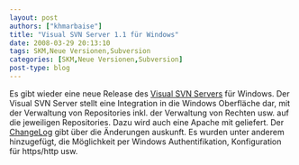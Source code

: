 ```yaml
---
layout: post
authors: ["khmarbaise"]
title: "Visual SVN Server 1.1 für Windows"
date: 2008-03-29 20:13:10
tags: SKM,Neue Versionen,Subversion
categories: [SKM,Neue Versionen,Subversion]
post-type: blog
---
```

Es gibt wieder eine neue Release des <a href="http://www.visualsvn.com/server/"  title="Visual SVN Server">Visual SVN Servers</a> für Windows. Der Visual SVN Server stellt eine Integration in die Windows Oberfläche dar, mit der Verwaltung von Repositories inkl. der Verwaltung von Rechten usw. auf die jeweiligen Repositories. Dazu wird auch eine Apache mit geliefert.
Der <a href="http://www.visualsvn.com/server/release-1.1.html"  title="ChangeLog">ChangeLog</a> gibt über die Änderungen auskunft. Es wurden unter anderem hinzugefügt, die Möglichkeit per Windows Authentifikation, Konfiguration für https/http usw. 
